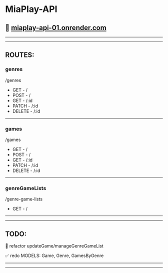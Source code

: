 # **MiaPlay-API**

## 🔗 [miaplay-api-01.onrender.com](http://miaplay-api-01.onrender.com)

---

---

## **ROUTES:**

### **genres**

/genres

- GET - /
- POST - /
- GET - /:id
- PATCH - /:id
- DELETE - /:id

---

### **games**

/games

- GET - /
- POST - /
- GET - /:id
- PATCH - /:id
- DELETE - /:id

---

### **genreGameLists**

/genre-game-lists

- GET - /

---

---

## **TODO:**

🔳 refactor updateGame/manageGenreGameList

✅ redo MODELS: Game, Genre, GamesByGenre

---

---
